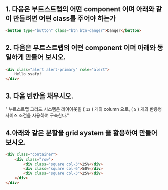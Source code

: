 ##  1. 다음은 부트스트랩의 어떤 component 이며 아래와 같이 만들려면 어떤 class를 주어야 하는가

```html
<button type="button" class="btn btn-danger">Danger</button>
```



## 2. 다음은 부트스트랩의 어떤 component 이며 아래와 동일하게 만들어 보시오.

```html
<div class="alert alert-primary" role="alert">
    Hello ssafy!
</div>
```



## 3. 다음 빈칸을 채우시오.

" 부트스트랩 그리드 시스템은 레이아웃을 ( `12` ) 개의 column 으로, ( `5` ) 개의 반응형 사이즈 조건을 사용하여 구축한다."



## 4.아래와 같은 분할을 grid system 을 활용하여 만들어 보시오.

```html
<div class="container">
    <div class="row">
        <div class="square col-3">25%</div>
        <div class="square col-6">50%</div>
        <div class="square col-3">25%</div>
    </div>
</div>
```




